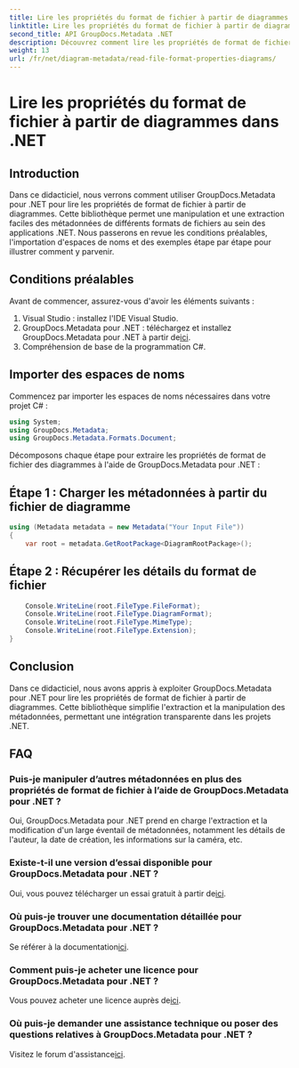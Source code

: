 ```yaml
---
title: Lire les propriétés du format de fichier à partir de diagrammes dans .NET
linktitle: Lire les propriétés du format de fichier à partir de diagrammes dans .NET
second_title: API GroupDocs.Metadata .NET
description: Découvrez comment lire les propriétés de format de fichier à partir de diagrammes dans .NET à l’aide de GroupDocs.Metadata. Extrayez facilement des métadonnées détaillées.
weight: 13
url: /fr/net/diagram-metadata/read-file-format-properties-diagrams/
---
```


# Lire les propriétés du format de fichier à partir de diagrammes dans .NET

## Introduction
Dans ce didacticiel, nous verrons comment utiliser GroupDocs.Metadata pour .NET pour lire les propriétés de format de fichier à partir de diagrammes. Cette bibliothèque permet une manipulation et une extraction faciles des métadonnées de différents formats de fichiers au sein des applications .NET. Nous passerons en revue les conditions préalables, l'importation d'espaces de noms et des exemples étape par étape pour illustrer comment y parvenir.

## Conditions préalables
Avant de commencer, assurez-vous d'avoir les éléments suivants :
1. Visual Studio : installez l'IDE Visual Studio.
2.  GroupDocs.Metadata pour .NET : téléchargez et installez GroupDocs.Metadata pour .NET à partir de[ici](https://releases.groupdocs.com/metadata/net/).
3. Compréhension de base de la programmation C#.

## Importer des espaces de noms
Commencez par importer les espaces de noms nécessaires dans votre projet C# :
```csharp
using System;
using GroupDocs.Metadata;
using GroupDocs.Metadata.Formats.Document;
```

Décomposons chaque étape pour extraire les propriétés de format de fichier des diagrammes à l'aide de GroupDocs.Metadata pour .NET :
## Étape 1 : Charger les métadonnées à partir du fichier de diagramme
```csharp
using (Metadata metadata = new Metadata("Your Input File"))
{
    var root = metadata.GetRootPackage<DiagramRootPackage>();
```
## Étape 2 : Récupérer les détails du format de fichier
```csharp
    Console.WriteLine(root.FileType.FileFormat);
    Console.WriteLine(root.FileType.DiagramFormat);
    Console.WriteLine(root.FileType.MimeType);
    Console.WriteLine(root.FileType.Extension);
}
```

## Conclusion
Dans ce didacticiel, nous avons appris à exploiter GroupDocs.Metadata pour .NET pour lire les propriétés de format de fichier à partir de diagrammes. Cette bibliothèque simplifie l'extraction et la manipulation des métadonnées, permettant une intégration transparente dans les projets .NET.

## FAQ
### Puis-je manipuler d’autres métadonnées en plus des propriétés de format de fichier à l’aide de GroupDocs.Metadata pour .NET ?
Oui, GroupDocs.Metadata pour .NET prend en charge l'extraction et la modification d'un large éventail de métadonnées, notamment les détails de l'auteur, la date de création, les informations sur la caméra, etc.
### Existe-t-il une version d’essai disponible pour GroupDocs.Metadata pour .NET ?
 Oui, vous pouvez télécharger un essai gratuit à partir de[ici](https://releases.groupdocs.com/).
### Où puis-je trouver une documentation détaillée pour GroupDocs.Metadata pour .NET ?
 Se référer à la documentation[ici](https://tutorials.groupdocs.com/metadata/net/).
### Comment puis-je acheter une licence pour GroupDocs.Metadata pour .NET ?
 Vous pouvez acheter une licence auprès de[ici](https://purchase.groupdocs.com/buy).
### Où puis-je demander une assistance technique ou poser des questions relatives à GroupDocs.Metadata pour .NET ?
 Visitez le forum d'assistance[ici](https://forum.groupdocs.com/c/metadata/14).